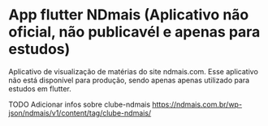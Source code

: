 # App flutter NDmais (Aplicativo não oficial, não publicavél e apenas para estudos)

Aplicativo de visualização de matérias do site ndmais.com. Esse aplicativo não está disponível para produção, sendo apenas apenas utilizado para estudos em flutter.

TODO
Adicionar infos sobre clube-ndmais
https://ndmais.com.br/wp-json/ndmais/v1/content/tag/clube-ndmais/